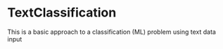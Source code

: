 # TextClassification
This is a basic approach to a classification (ML) problem using text data input 
